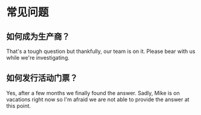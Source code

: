 # 常见问题

## 如何成为生产商？

That's a tough question but thankfully, our team is on it. Please bear with us while we're investigating.

## 如何发行活动门票？

Yes, after a few months we finally found the answer. Sadly, Mike is on vacations right now so I'm afraid we are not able to provide the answer at this point.

